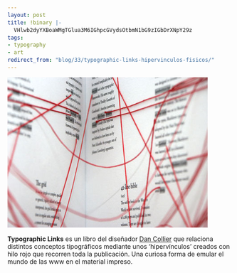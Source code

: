```yaml
---
layout: post
title: !binary |-
  VHlwb2dyYXBoaWMgTGlua3M6IGhpcGVydsOtbmN1bG9zIGbDrXNpY29z
tags:
- typography
- art
redirect_from: "blog/33/typographic-links-hipervinculos-fisicos/"
---
```

<img src="/images/20.jpg" class="wide" alt="" />

<strong>Typographic Links</strong> es un libro del diseñador <a href="http://dtcollier.co.uk/">Dan Collier</a> que relaciona distintos conceptos tipográficos mediante unos ‘hipervínculos’ creados con hilo rojo que recorren toda la publicación. Una curiosa forma de emular el mundo de las www en el material impreso.
